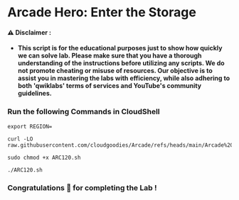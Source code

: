 #  Arcade Hero: Enter the Storage


#### ⚠️ Disclaimer :
- **This script is for the educational purposes just to show how quickly we can solve lab. Please make sure that you have a thorough understanding of the instructions before utilizing any scripts. We do not promote cheating or  misuse of resources. Our objective is to assist you in mastering the labs with efficiency, while also adhering to both 'qwiklabs' terms of services and YouTube's community guidelines.**

### Run the following Commands in CloudShell 

```
export REGION=
```
```
curl -LO raw.githubusercontent.com/cloudgoodies/Arcade/refs/heads/main/Arcade%20Hero%3A%20Enter%20the%20Storage/ARC120.sh

sudo chmod +x ARC120.sh

./ARC120.sh
```

### Congratulations 🎉 for completing the Lab !
